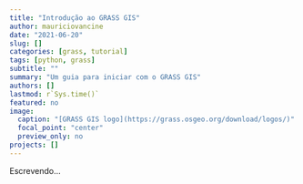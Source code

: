 ```yaml
---
title: "Introdução ao GRASS GIS"
author: mauriciovancine
date: "2021-06-20"
slug: []
categories: [grass, tutorial]
tags: [python, grass]
subtitle: ""
summary: "Um guia para iniciar com o GRASS GIS"
authors: []
lastmod: r`Sys.time()`
featured: no
image: 
  caption: "[GRASS GIS logo](https://grass.osgeo.org/download/logos/)"
  focal_point: "center"
  preview_only: no
projects: []
---
```


Escrevendo...
